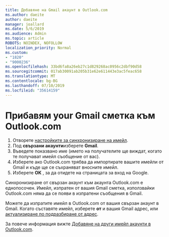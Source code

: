 ```yaml
---
title: Добавяне на Gmail акаунт в Outlook.com
ms.author: daeite
author: daeite
manager: joallard
ms.date: 5/6/2019
ms.audience: Admin
ms.topic: article
ROBOTS: NOINDEX, NOFOLLOW
localization_priority: Normal
ms.custom:
- "1820"
- "9000236"
ms.openlocfilehash: 33bd6fa8a26eb27c1d829268ac0956c2dbf90d58
ms.sourcegitcommit: 017ab30091ab205b31e62e611443e3ac5feac658
ms.translationtype: MT
ms.contentlocale: bg-BG
ms.lasthandoff: 07/10/2019
ms.locfileid: "35614159"
---
```

# <a name="add-your-gmail-account-to-outlookcom"></a>Прибавям your Gmail сметка към Outlook.com

1. Отворете [настройките за синхронизиране на имейл](https://go.microsoft.com/fwlink/?linkid=875264).
2. Под **свързани акаунти**изберете **Gmail**.
3. Въведете показвано име (името на получателите ще виждат, когато те получават имейл съобщение от вас).
4. Изберете ако Outlook.com трябва да импортирате вашите имейли от Gmail и къде ще се съхраняват вносните имейл.
5. Изберете **OK** , за да отидете на страницата за вход на Google.

Синхронизиране от свързан акаунт към акаунта Outlook.com е еднопосочен. Имейл, изпратен от вашия Gmail сметка, използвайки Outlook.com няма да се появи в изпратени съобщения в Gmail.

Можете да изпратите имейл в Outlook.com от вашия свързан акаунт в Gmail. Когато съставяте имейл, изберете **от** и вашия Gmail адрес, или [актуализиране по подразбиране от адрес](https://go.microsoft.com/fwlink/?linkid=875264).

За повече информация вижте [Добавяне на други имейл акаунти в Outlook.com](https://support.office.com/article/c5224df4-5885-4e79-91ba-523aa743f0ba?wt.mc_id=Office_Outlook_com_Alchemy).